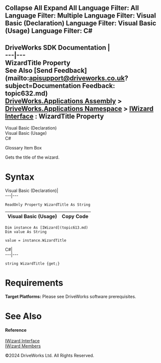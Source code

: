        

 Collapse All Expand All  Language Filter: All  Language Filter: Multiple  Language Filter: Visual Basic (Declaration) Language Filter: Visual Basic (Usage) Language Filter: C#  
---  
DriveWorks SDK Documentation  |   
---|---  
WizardTitle Property   
See Also [Send Feedback](mailto:apisupport@driveworks.co.uk?subject=Documentation Feedback: topic632.md)  
[DriveWorks.Applications Assembly](topic13.md) > [DriveWorks.Applications Namespace](topic16.md) > [IWizard Interface](topic613.md) : WizardTitle Property  
---  
  
Visual Basic (Declaration)    
Visual Basic (Usage)    
C# 

Glossary Item Box

Gets the title of the wizard. 

# Syntax

Visual Basic (Declaration)|   
---|---  
      
    
    ReadOnly Property WizardTitle As String  
  
Visual Basic (Usage)| Copy Code  
---|---  
      
    
    Dim instance As [IWizard](topic613.md)
    Dim value As String
     
    value = instance.WizardTitle  
  
C#|   
---|---  
      
    
    string WizardTitle {get;}  
  
# Requirements

**Target Platforms:** Please see DriveWorks software prerequisites.

# See Also

#### Reference

[IWizard Interface](topic613.md)   
[IWizard Members](topic614.md)

©2024 DriveWorks Ltd. All Rights Reserved.
